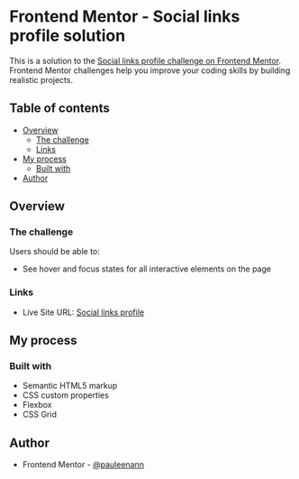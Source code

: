 # Frontend Mentor - Social links profile solution

This is a solution to the [Social links profile challenge on Frontend Mentor](https://www.frontendmentor.io/challenges/social-links-profile-UG32l9m6dQ). Frontend Mentor challenges help you improve your coding skills by building realistic projects. 

## Table of contents

- [Overview](#overview)
  - [The challenge](#the-challenge)
  - [Links](#links)
- [My process](#my-process)
  - [Built with](#built-with)
- [Author](#author)

## Overview

### The challenge

Users should be able to:

- See hover and focus states for all interactive elements on the page

### Links

- Live Site URL: [Social links profile](https://6683db0e72c38828f80e6480--chimerical-zabaione-4bfc32.netlify.app/)

## My process

### Built with

- Semantic HTML5 markup
- CSS custom properties
- Flexbox
- CSS Grid

## Author

- Frontend Mentor - [@pauleenann](https://www.frontendmentor.io/home)


